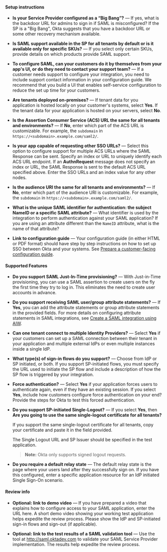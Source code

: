 #### Setup instructions

* **Is your Service Provider configured as a “Big Bang”?** &mdash; If yes, what is the backdoor URL for admins to sign in if SAML is misconfigured? If the SP is a "Big Bang", Okta suggests that you have a backdoor URL or some other recovery mechanism available.

* **Is SAML support available in the SP for all tenants by default or is it available only for specific SKUs?** &mdash; If you select only certain SKUs, provide details on which products provide SAML support.

* **To configure SAML, can your customers do it by themselves from your app's UI, or do they need to contact your support team?** &mdash; If a customer needs support to configure your integration, you need to include support contact information in your configuration guide. We recommend that you build a UI that enables self-service configuration to reduce the set up time for your customers.

* **Are tenants deployed on-premises?** &mdash; If tenant data for you application is hosted locally on your customer's systems, select **Yes**. If the tenant data for your application is hosted on your servers, select **No**.

* **Is the Assertion Consumer Service (ACS) URL the same for all tenants and environments?** &mdash; If **No**, enter which part of the ACS URL is customizable. For example, the `subdomain` in `https://<subdomain>.example.com/saml2/`.

* **Is your app capable of requesting other SSO URLs?** &mdash; Select this option to configure support for multiple ACS URLs where the SAML Response can be sent. Specify an index or URL to uniquely identify each ACS URL endpoint. If an **AuthnRequest** message does not specify an index or URL, the SAML Response is sent to the default ACS URL specified above. Enter the SSO URLs and an index value for any other nodes.

* **Is the audience URI the same for all tenants and environments?** &mdash; If **No**, enter which part of the audience URI is customizable. For example, the `subdomain` in `https://<subdomain>.example.com/saml2/`.

* **What is the unique SAML identifier for authentication: the subject NameID or a specific SAML attribute?** &mdash; What identifier is used by the integration to perform authentication against your SAML application? If you are using an attribute different than the `NameID` attribute, what is the name of that attribute?

* **Link to configuration guide** &mdash; Your configuration guide (in either HTML or PDF format) should have step by step instructions on how to set up SSO between Okta and your systems. See [Prepare a customer-facing configuration guide](/docs/guides/submit-app/create-guide).

#### Supported Features

* **Do you support SAML Just-In-Time provisioning?** &mdash; With Just-in-Time provisioning, you can use a SAML assertion to create users on the fly the first time they try to log in. This eliminates the need to create user accounts in advance.

* **Do you support receiving SAML user/group attribute statements?** &mdash; If **Yes**, you can add the attribute statements or group attribute statements in the provided fields. For more details on configuring attribute statements in SAML integrations, see [Create a SAML integration using AIW](https://help.okta.com/en/prod/Content/Topics/Apps/Apps_App_Integration_Wizard_SAML.htm#SAMLAttributeStatements).

* **Can one tenant connect to multiple Identity Providers?** &mdash; Select **Yes** if your customers can set up a SAML connection between their tenant in your application and multiple external IdPs or even multiple instances inside a single IdP.

* **What type(s) of sign-in flows do you support?** &mdash; Choose from IdP or SP initiated, or both. If you support SP-initiated flows, you must specify the URL used to initiate the SP flow and include a description of how the SP flow is triggered by your integration.

* **Force authentication?** &mdash; Select **Yes** if your application forces users to authenticate again, even if they have an existing session. If you select **Yes**, include how customers configure force authentication on your end? Provide the steps for Okta to test this forced authentication.

* **Do you support SP-initiated Single-Logout?** &mdash; If you select **Yes**, then **Are you going to use the same single-logout certificate for all tenants?**

    If you support the same single-logout certificate for all tenants, copy your certificate and paste it in the field provided.

    The Single Logout URL and SP Issuer should be specified in the test application.

    >**Note:** Okta only supports signed logout requests.

* **Do you require a default relay state** &mdash; The default relay state is the page where your users land after they successfully sign on. If you have this configured, enter a specific application resource for an IdP initiated Single Sign-On scenario.

#### Review info

* **Optional: link to demo video** &mdash; If you have prepared a video that explains how to configure access to your SAML application, enter the URL here. A short demo video showing your working test application helps expedite the review process. Please show the IdP and SP-initiated sign-in flows and sign-out (if applicable).

* **Optional: link to the test results of a SAML validation tool** &mdash; Use the tool at <http://saml.oktadev.com> to validate your SAML Service Provider implementation. The results help expedite the review process.

